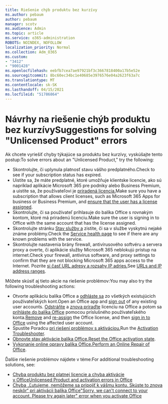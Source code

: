 ```yaml
---
title: Riešenie chýb produktu bez kurzívy
ms.author: pebaum
author: pebaum
manager: scotv
ms.audience: Admin
ms.topic: article
ms.service: o365-administration
ROBOTS: NOINDEX, NOFOLLOW
localization_priority: Normal
ms.collection: Adm_O365
ms.custom:
- "3412"
- "9001428"
ms.openlocfilehash: eebfb7cea7ae97921bf3c3667818400a17b5e52e
ms.sourcegitcommit: 8bc60ec34bc1e40685e3976576e04a2623f63a7c
ms.translationtype: MT
ms.contentlocale: sk-SK
ms.lasthandoff: 04/15/2021
ms.locfileid: "51786864"
---
```

# <a name="suggestions-for-solving-unlicensed-product-errors"></a><span data-ttu-id="1b6b9-102">Návrhy na riešenie chýb produktu bez kurzívy</span><span class="sxs-lookup"><span data-stu-id="1b6b9-102">Suggestions for solving "Unlicensed Product" errors</span></span>

<span data-ttu-id="1b6b9-103">Ak chcete vyriešiť chyby týkajúce sa produktu bez kurzívy, vyskúšajte tento postup:</span><span class="sxs-lookup"><span data-stu-id="1b6b9-103">To solve errors about an "Unlicensed Product," try the following:</span></span>

- <span data-ttu-id="1b6b9-104">Skontrolujte, či uplynula platnosť stavu vášho predplatného.</span><span class="sxs-lookup"><span data-stu-id="1b6b9-104">Check to see if your subscription status has expired.</span></span>
- <span data-ttu-id="1b6b9-105">Uistite sa, že máte predplatné, ktoré umožňuje klientske licencie, ako sú napríklad aplikácie Microsoft 365 pre podniky alebo Business Premium, a uistite sa, že používateľovi je [priradená licencia.](https://docs.microsoft.com/microsoft-365/admin/add-users/add-users)</span><span class="sxs-lookup"><span data-stu-id="1b6b9-105">Make sure you have a subscription that allows client licenses, such as Microsoft 365 Apps for business or Business Premium, and [ensure that the user has a license assigned](https://docs.microsoft.com/microsoft-365/admin/add-users/add-users).</span></span> 
- <span data-ttu-id="1b6b9-106">Skontrolujte, či sa používateľ prihlasuje do balíka Office s rovnakým kontom, ktoré má priradenú licenciu.</span><span class="sxs-lookup"><span data-stu-id="1b6b9-106">Make sure the user is signing in to Office with the same account that has the license assigned.</span></span>
- <span data-ttu-id="1b6b9-107">Skontrolujte stránku [Stav služby a](https://docs.microsoft.com/office365/enterprise/view-service-health) zistite, či sa v službe vyskytnú nejaké známe problémy.</span><span class="sxs-lookup"><span data-stu-id="1b6b9-107">Check the [Service health page](https://docs.microsoft.com/office365/enterprise/view-service-health) to see if there are any known problems with the service.</span></span>
- <span data-ttu-id="1b6b9-108">Skontrolujte nastavenia brány firewall, antivírusového softvéru a servera proxy a overte, či aplikácie služby Microsoft 365 neblokujú prístup na internet.</span><span class="sxs-lookup"><span data-stu-id="1b6b9-108">Check your firewall, antivirus software, and proxy settings to confirm that they are not blocking Microsoft 365 apps access to the Internet.</span></span> <span data-ttu-id="1b6b9-109">Pozrite [si časť URL adresy a rozsahy IP adries.](https://docs.microsoft.com/office365/enterprise/urls-and-ip-address-ranges)</span><span class="sxs-lookup"><span data-stu-id="1b6b9-109">See [URLs and IP address ranges](https://docs.microsoft.com/office365/enterprise/urls-and-ip-address-ranges).</span></span>

<span data-ttu-id="1b6b9-110">Môžete skúsiť aj tieto akcie na riešenie problémov:</span><span class="sxs-lookup"><span data-stu-id="1b6b9-110">You may also try the following troubleshooting actions:</span></span> 

- <span data-ttu-id="1b6b9-111">Otvorte aplikáciu balíka Office a [odhláste sa](https://support.office.com/article/5a20dc11-47e9-4b6f-945d-478cb6d92071) zo všetkých existujúcich používateľských kont.</span><span class="sxs-lookup"><span data-stu-id="1b6b9-111">Open an Office app and [sign out](https://support.office.com/article/5a20dc11-47e9-4b6f-945d-478cb6d92071) of any existing user accounts.</span></span> <span data-ttu-id="1b6b9-112">[Odstráňte](https://docs.microsoft.com/microsoft-365/admin/manage/remove-licenses-from-users) a [znova priraďte](https://docs.microsoft.com/microsoft-365/admin/manage/assign-licenses-to-users) licenciu na Office a potom sa [prihláste do balíka Office](https://support.office.com/article/628ea040-f265-49de-b986-be09c3ebf8a9) pomocou príslušného používateľského konta.</span><span class="sxs-lookup"><span data-stu-id="1b6b9-112">[Remove](https://docs.microsoft.com/microsoft-365/admin/manage/remove-licenses-from-users) and [re-assign](https://docs.microsoft.com/microsoft-365/admin/manage/assign-licenses-to-users) the Office license, and then [sign in to Office](https://support.office.com/article/628ea040-f265-49de-b986-be09c3ebf8a9) using the affected user account.</span></span>
- <span data-ttu-id="1b6b9-113">Spustite Poradcu [pri riešení problémov s aktiváciou.](https://aka.ms/SARA-OfficeActivation-Alchemy)</span><span class="sxs-lookup"><span data-stu-id="1b6b9-113">Run the [Activation Troubleshooter](https://aka.ms/SARA-OfficeActivation-Alchemy).</span></span>
- <span data-ttu-id="1b6b9-114">[Obnovte stav aktivácie balíka Office.](https://docs.microsoft.com/office365/troubleshoot/activation/reset-office-365-proplus-activation-state)</span><span class="sxs-lookup"><span data-stu-id="1b6b9-114">[Reset the Office activation state](https://docs.microsoft.com/office365/troubleshoot/activation/reset-office-365-proplus-activation-state).</span></span> 
- <span data-ttu-id="1b6b9-115">[Vykonanie online opravy balíka Office.](https://support.office.com/Article/7821d4b6-7c1d-4205-aa0e-a6b40c5bb88b)</span><span class="sxs-lookup"><span data-stu-id="1b6b9-115">[Perform an Online Repair of Office](https://support.office.com/Article/7821d4b6-7c1d-4205-aa0e-a6b40c5bb88b).</span></span>

<span data-ttu-id="1b6b9-116">Ďalšie riešenie problémov nájdete v téme:</span><span class="sxs-lookup"><span data-stu-id="1b6b9-116">For additional troubleshooting solutions, see:</span></span> 

- [<span data-ttu-id="1b6b9-117">Chyba produktu bez platnej licencie a chyba aktivácie v Office</span><span class="sxs-lookup"><span data-stu-id="1b6b9-117">Unlicensed Product and activation errors in Office</span></span>](https://support.office.com/Article/0d23d3c0-c19c-4b2f-9845-5344fedc4380)
- [<span data-ttu-id="1b6b9-118">Chyba „Ľutujeme, nemôžeme sa pripojiť k vášmu kontu. Skúste to znova neskôr“ pri aktivácii balíka Office</span><span class="sxs-lookup"><span data-stu-id="1b6b9-118">"Sorry, we can't connect to your account. Please try again later" error when you activate Office</span></span>](https://docs.microsoft.com/office/troubleshoot/activation-installation/issue-when-activate-office-from-office-365)